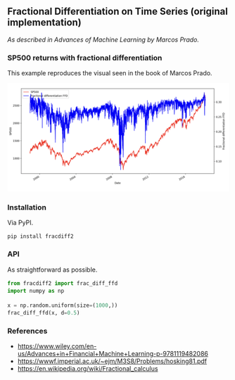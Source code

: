 ## Fractional Differentiation on Time Series (original implementation)

*As described in Advances of Machine Learning by Marcos Prado.*

### SP500 returns with fractional differentiation

This example reproduces the visual seen in the book of Marcos Prado.

<p align="center">
  <img src="doc/frac_diff_sp500.png">
</p>

### Installation

Via PyPI.

```commandline
pip install fracdiff2
```

### API

As straightforward as possible.

```python
from fracdiff2 import frac_diff_ffd
import numpy as np

x = np.random.uniform(size=(1000,))
frac_diff_ffd(x, d=0.5)
```

### References

- https://www.wiley.com/en-us/Advances+in+Financial+Machine+Learning-p-9781119482086
- https://wwwf.imperial.ac.uk/~ejm/M3S8/Problems/hosking81.pdf
- https://en.wikipedia.org/wiki/Fractional_calculus
